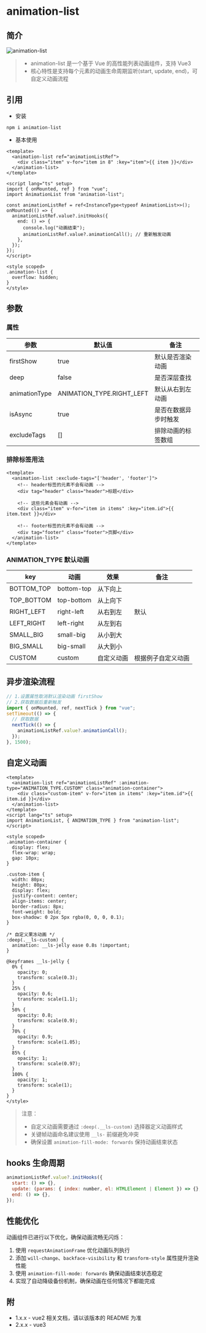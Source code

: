 # animation-list

## 简介

![animation-list](https://i.postimg.cc/3J09Q23r/effect-v1.gif)

> - animation-list 是一个基于 Vue 的高性能列表动画组件，支持 Vue3
> - 核心特性是支持每个元素的动画生命周期监听(start, update, end)，可自定义动画流程

## 引用

- 安装

```shell
npm i animation-list
```

- 基本使用

```vue
<template>
  <animation-list ref="animationListRef">
    <div class="item" v-for="item in 8" :key="item">{{ item }}</div>
  </animation-list>
</template>

<script lang="ts" setup>
import { onMounted, ref } from "vue";
import AnimationList from "animation-list";

const animationListRef = ref<InstanceType<typeof AnimationList>>();
onMounted(() => {
  animationListRef.value?.initHooks({
    end: () => {
      console.log("动画结束");
      animationListRef.value?.animationCall(); // 重新触发动画
    },
  });
});
</script>

<style scoped>
.animation-list {
  overflow: hidden;
}
</style>
```

## 参数

### 属性

| 参数          | 默认值                    | 备注                 |
| ------------- | ------------------------- | -------------------- |
| firstShow     | true                      | 默认是否渲染动画     |
| deep          | false                     | 是否深层查找         |
| animationType | ANIMATION_TYPE.RIGHT_LEFT | 默认从右到左动画     |
| isAsync       | true                      | 是否在数据异步时触发 |
| excludeTags   | []                        | 排除动画的标签数组   |

### 排除标签用法

```vue
<template>
  <animation-list :exclude-tags="['header', 'footer']">
    <!-- header标签的元素不会有动画 -->
    <div tag="header" class="header">标题</div>

    <!-- 这些元素会有动画 -->
    <div class="item" v-for="item in items" :key="item.id">{{ item.text }}</div>

    <!-- footer标签的元素不会有动画 -->
    <div tag="footer" class="footer">页脚</div>
  </animation-list>
</template>
```

### ANIMATION_TYPE 默认动画

| key        | 动画       | 效果       | 备注               |
| ---------- | ---------- | ---------- | ------------------ |
| BOTTOM_TOP | bottom-top | 从下向上   |                    |
| TOP_BOTTOM | top-bottom | 从上向下   |                    |
| RIGHT_LEFT | right-left | 从右到左   | 默认               |
| LEFT_RIGHT | left-right | 从左到右   |                    |
| SMALL_BIG  | small-big  | 从小到大   |                    |
| BIG_SMALL  | big-small  | 从大到小   |                    |
| CUSTOM     | custom     | 自定义动画 | 根据例子自定义动画 |

## 异步渲染流程

```js
// 1.设置属性取消默认渲染动画 firstShow
// 2.获取数据后重新触发
import { onMounted, ref, nextTick } from "vue";
setTimeout(() => {
  // 获取数据
  nextTick(() => {
    animationListRef.value?.animationCall();
  });
}, 1500);
```

## 自定义动画

```vue
<template>
  <animation-list ref="animationListRef" :animation-type="ANIMATION_TYPE.CUSTOM" class="animation-container">
    <div class="custom-item" v-for="item in items" :key="item.id">{{ item.id }}</div>
  </animation-list>
</template>
<script lang="ts" setup>
import AnimationList, { ANIMATION_TYPE } from "animation-list";
</script>

<style scoped>
.animation-container {
  display: flex;
  flex-wrap: wrap;
  gap: 10px;
}

.custom-item {
  width: 80px;
  height: 80px;
  display: flex;
  justify-content: center;
  align-items: center;
  border-radius: 8px;
  font-weight: bold;
  box-shadow: 0 2px 5px rgba(0, 0, 0, 0.1);
}

/* 自定义果冻动画 */
:deep(.__ls-custom) {
  animation: __ls-jelly ease 0.8s !important;
}

@keyframes __ls-jelly {
  0% {
    opacity: 0;
    transform: scale(0.3);
  }
  25% {
    opacity: 0.6;
    transform: scale(1.1);
  }
  50% {
    opacity: 0.8;
    transform: scale(0.9);
  }
  70% {
    opacity: 0.9;
    transform: scale(1.05);
  }
  85% {
    opacity: 1;
    transform: scale(0.97);
  }
  100% {
    opacity: 1;
    transform: scale(1);
  }
}
</style>
```

> 注意：
>
> - 自定义动画需要通过 `:deep(.__ls-custom)` 选择器定义动画样式
> - 关键帧动画命名建议使用 `__ls-` 前缀避免冲突
> - 确保设置 `animation-fill-mode: forwards` 保持动画结束状态

## hooks 生命周期

```js
animationListRef.value?.initHooks({
  start: () => {},
  update: (params: { index: number, el: HTMLElement | Element }) => {},
  end: () => {},
});
```

## 性能优化

动画组件已进行以下优化，确保动画流畅无闪烁：

1. 使用 `requestAnimationFrame` 优化动画队列执行
2. 添加 `will-change`、`backface-visibility` 和 `transform-style` 属性提升渲染性能
3. 使用 `animation-fill-mode: forwards` 确保动画结束状态稳定
4. 实现了自动降级备份机制，确保动画在任何情况下都能完成

## 附

- 1.x.x - vue2 相关文档，请以该版本的 README 为准
- 2.x.x - vue3
